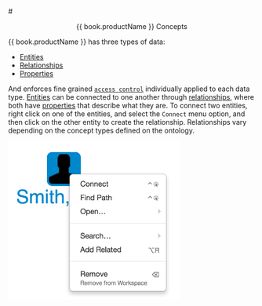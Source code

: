 #<center> {{ book.productName }} Concepts </center>

{{ book.productName }} has three types of data:

- [Entities](vertices.md)
- [Relationships](edges.md)
- [Properties](properties.md)

And enforces fine grained [`access control`](data-access-control.md) individually applied to each data type. [Entities](vertices.md) can be
connected to one another through [relationships](edges.md), where both have [properties](properties.md) that describe what
they are. To connect two entities, right click on one of the entities, and select the `Connect` menu option, and then
click on the other entity to create the relationship. Relationships vary depending on the concept types defined on
the ontology.


<img src = images/entity-right-click.png width="350">
